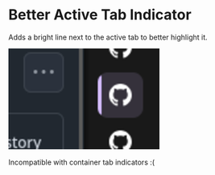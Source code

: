 # Better Active Tab Indicator

Adds a bright line next to the active tab to better highlight it.

![Active tab](images/active-indicator.png)

Incompatible with container tab indicators :(
